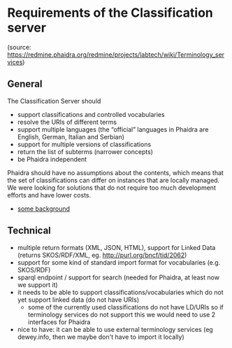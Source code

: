 # Requirements of the Classification server

(source: https://redmine.phaidra.org/redmine/projects/labtech/wiki/Terminology_services)

## General

The Classification Server should
* support classifications and controlled vocabularies
* resolve the URIs of different terms
* support multiple languages (the “official” languages in Phaidra are English, German, Italian and Serbian)
* support for multiple versions of classifications
* return the list of subterms (narrower concepts)
* be Phaidra independent

Phaidra should have no assumptions about the contents, which means that the set of classifications can differ on instances that are locally managed. 
We were looking for solutions that do not require too much development efforts and have lower costs.

* [some background](https://docs.google.com/presentation/d/1RfvU-vwlAN_slJbziEtGO53BMtzENBe4HLAywnWUPOI/edit#slide=id.gb49f17f5f_0_0)

## Technical
* multiple return formats (XML, JSON, HTML), support for Linked Data (returns SKOS/RDF/XML, eg. http://purl.org/bncf/tid/2062)
* support for some kind of standard import format for vocabularies (e.g. SKOS/RDF)
* sparql endpoint / support for search (needed for Phaidra, at least now we support it)
* it needs to be able to support classifications/vocabularies which do not yet support linked data (do not have URIs)
  * some of the currently used classifications do not have LD/URIs so if terminology services do not support this we would need to use 2 interfaces for Phaidra
* nice to have: it can be able to use external terminology services (eg dewey.info, then we maybe don't have to import it locally)
